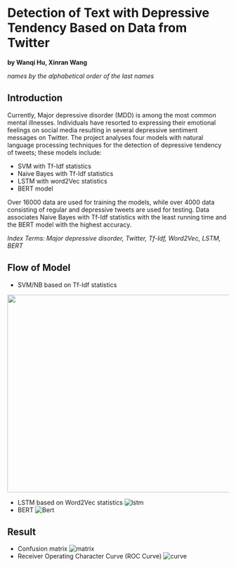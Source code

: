 # Detection of Text with Depressive Tendency Based on Data from Twitter
**by Wanqi Hu, Xinran Wang**

*names by the alphabetical order of the last names*

## Introduction

  Currently, Major depressive disorder (MDD) is among the most common mental illnesses. Individuals have resorted to expressing their emotional feelings on social media
resulting in several depressive sentiment messages on Twitter. The project analyses four models with natural language processing techniques for the detection of depressive tendency of tweets; these models include: 
* SVM with Tf-Idf statistics
* Naive Bayes with Tf-Idf statistics
* LSTM with word2Vec statistics
* BERT model

Over 16000 data are used for training the models, while over 4000 data consisting of regular and depressive tweets are used for testing. Data associates Naive Bayes with Tf-Idf statistics with the least running time and the BERT model with the highest accuracy. 

*Index Terms: Major depressive disorder, Twitter, Tf-Idf, Word2Vec, LSTM, BERT*

## Flow of Model

* SVM/NB based on Tf-Idf statistics
<div align=center>
<img src="https://github.com/Wanqi9Hu/Detection-of-Text-with-Depressive-Tendency-Based-on-Data-from-Twitter/blob/main/Flow/tfidf_flow.png" width="600" height="450">
</div>

* LSTM based on Word2Vec statistics ![lstm](https://github.com/Wanqi9Hu/Detection-of-Text-with-Depressive-Tendency-Based-on-Data-from-Twitter/blob/main/Flow/word2vec%2Blstm_flow_new.png)
* BERT ![Bert](https://github.com/Wanqi9Hu/Detection-of-Text-with-Depressive-Tendency-Based-on-Data-from-Twitter/blob/main/Flow/bert_flow.png)

## Result

* Confusion matrix ![matrix](https://github.com/Wanqi9Hu/Detection-of-Text-with-Depressive-Tendency-Based-on-Data-from-Twitter/blob/main/evaluation/confusion%20matrix.png)
* Receiver Operating Character Curve (ROC Curve) ![curve](https://github.com/Wanqi9Hu/Detection-of-Text-with-Depressive-Tendency-Based-on-Data-from-Twitter/blob/main/evaluation/ROC.png)
